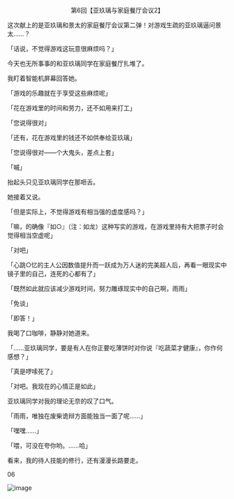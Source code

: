 <p align="center">第6回【亚玖璃与家庭餐厅会议2】</p>

这次献上的是亚玖璃和景太的家庭餐厅会议第二弹！对游戏生疏的亚玖璃逼问景太……？

「话说，不觉得游戏这玩意很麻烦吗？」

今天也无所事事的和亚玖璃同学在家庭餐厅扎堆了。

我盯着智能机屏幕回答她。

「游戏的乐趣就在于享受这些麻烦呢」

「花在游戏里的时间和劳力，还不如用来打工」

「您说得很对」

「还有，花在游戏里的钱还不如供奉给亚玖璃」

「您说得很对——个大鬼头，差点上套」

「嘁」

抬起头只见亚玖璃同学在那咂舌。

她接着又说。

「但是实际上，不觉得游戏有相当强的虚度感吗？」

「嘛，的确像『如○』（注：如龙）这种写实的游戏，在游戏里持有大把票子时会觉得相当空虚呢」

「对吧」

「心跳○忆的主人公因数值提升而一跃成为万人迷的完美超人后，再看一眼现实中镜子里的自己，连死的心都有了」

「既然如此就应该减少游戏时间，努力雕琢现实中的自己啊，雨雨」

「免谈」

「即答！」

我喝了口咖啡，静静对她道来。

「……亚玖璃同学，要是有人在你正要吃薄饼时对你说『吃蔬菜才健康』，你作何感想？」

「真是啰嗦死了」

「对吧。我现在的心情正是如此」

亚玖璃同学对我的理论无奈的叹了口气。

「雨雨，唯独在废柴诡辩方面能独当一面了呢……」

「嘿嘿……」

「喂，可没在夸你哟。……哈」

看来，我的待人技能的修行，还有漫漫长路要走。

06

![image](http://pic.wenku8.com/pictures/2/2082/107147/133289.jpg)

